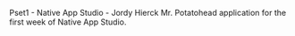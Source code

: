 Pset1  - Native App Studio - Jordy Hierck
Mr. Potatohead application for the first week of Native App Studio.

